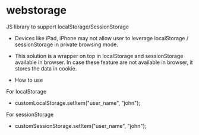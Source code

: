# webstorage
JS library to support localStorage/SessionStorage

* Devices like iPad, iPhone may not allow user to leverage localStorage / sessionStorage in private browsing mode.
* This solution is a wrapper on top in localStorage and sessionStorage available in browser. In case these feature are not available in browser, it stores the data in cookie.

* How to use

For localStorage
* customLocalStorage.setItem("user_name", "john");

For sessionStorage
* customSessionStorage.setItem("user_name", "john");

